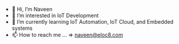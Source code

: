 - 👋 Hi, I’m Naveen
- 👀 I’m interested in IoT Development
- 🌱 I’m currently learning IoT Automation, IoT Cloud, and Embedded systems
- 📫 How to reach me ... => naveen@eloc8.com

<!---
Naveen-eLoc8/Naveen-eLoc8 is a ✨ special ✨ repository because its `README.md` (this file) appears on your GitHub profile.
You can click the Preview link to take a look at your changes.
--->
